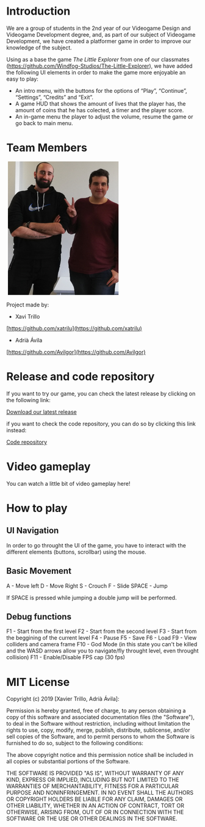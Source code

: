 # Introduction

We are a group of students in the 2nd year of our Videogame Design and Videogame Development degree, and, as part of our subject of Videogame Development, we have created a platformer game in order to improve our knowledge of the subject.

Using as a base the game *The Little Explorer* from one of our classmates (https://github.com/Windfog-Studios/The-Little-Explorer), we have added the following UI elements in order to make the game more enjoyable an easy to play:

- An intro menu, with the buttons for the options of “Play”, “Continue”, “Settings”, “Credits” and “Exit”.
- A game HUD that shows the amount of lives that the player has, the amount of coins that he has colected, a timer and the player score.
- An in-game menu the player to adjust the volume, resume the game or go back to main menu.

# Team Members
<img>
<img src="Web/Team%20photo.png" width = "290" height = "350" class ="inline">
<img>
  
Project made by:

* Xavi Trillo

[https://github.com/xatrilu](https://github.com/xatrilu)

* Adrià Ávila

[https://github.com/Avilgor](https://github.com/Avilgor)


# Release and code repository

If you want to try our game, you can check the latest release by clicking on the following link:

[Download our latest release](https://github.com/xatrilu/DesarrolloVJ/releases)

if you want to check the code repository, you can do so by clicking this link instead: 

[Code repository](https://github.com/xatrilu/DesarrolloVJ)

# Video gameplay

You can watch a little bit of video gameplay here!



# How to play

## UI Navigation

In order to go throught the UI of the game, you have to interact with the different elements (buttons, scrollbar) using the mouse.

## Basic Movement 

A - Move left
D - Move Right
S - Crouch
F - Slide
SPACE - Jump

If SPACE is pressed while jumping a double jump will be performed.

## Debug functions
F1 - Start from the first level
F2 - Start from the second level
F3 - Start from the beggining of the current level
F4 - Pause 
F5 - Save
F6 - Load
F9 - View colliders and camera frame
F10 - God Mode (in this state you can't be killed and the WASD arrows allow you to navigate/fly throught level, even throught collision)
F11 - Enable/Disable FPS cap (30 fps)

# MIT License

Copyright (c) 2019 [Xavier Trillo, Adrià Ávila]: 

Permission is hereby granted, free of charge, to any person obtaining a copy
of this software and associated documentation files (the "Software"), to deal
in the Software without restriction, including without limitation the rights
to use, copy, modify, merge, publish, distribute, sublicense, and/or sell
copies of the Software, and to permit persons to whom the Software is
furnished to do so, subject to the following conditions:

The above copyright notice and this permission notice shall be included in all
copies or substantial portions of the Software.

THE SOFTWARE IS PROVIDED "AS IS", WITHOUT WARRANTY OF ANY KIND, EXPRESS OR
IMPLIED, INCLUDING BUT NOT LIMITED TO THE WARRANTIES OF MERCHANTABILITY,
FITNESS FOR A PARTICULAR PURPOSE AND NONINFRINGEMENT. IN NO EVENT SHALL THE
AUTHORS OR COPYRIGHT HOLDERS BE LIABLE FOR ANY CLAIM, DAMAGES OR OTHER
LIABILITY, WHETHER IN AN ACTION OF CONTRACT, TORT OR OTHERWISE, ARISING FROM,
OUT OF OR IN CONNECTION WITH THE SOFTWARE OR THE USE OR OTHER DEALINGS IN THE
SOFTWARE.
